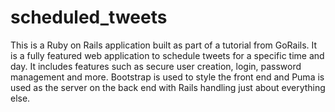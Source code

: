 # scheduled_tweets
This is a Ruby on Rails application built as part of a tutorial from GoRails. It is a fully featured web application to schedule tweets for a specific time and day. It includes features such as secure user creation, login, password management and more. Bootstrap is used to style the front end and Puma is used as the server on the back end with Rails handling just about everything else.